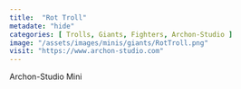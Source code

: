 ```yaml
---
title:  "Rot Troll"
metadate: "hide"
categories: [ Trolls, Giants, Fighters, Archon-Studio ]
image: "/assets/images/minis/giants/RotTroll.png"
visit: "https://www.archon-studio.com"
---
```

Archon-Studio Mini